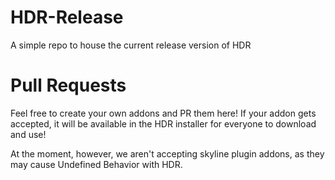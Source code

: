 # HDR-Release
 A simple repo to house the current release version of HDR


# Pull Requests
Feel free to create your own addons and PR them here!
If your addon gets accepted, it will be available in the HDR installer for everyone to download and use!


At the moment, however, we aren't accepting skyline plugin addons, as they may cause Undefined Behavior with HDR.